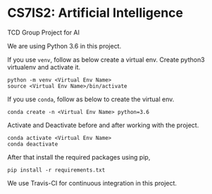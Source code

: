 # CS7IS2: Artificial Intelligence
TCD Group Project for AI

We are using Python 3.6 in this project.

If you use ```venv```, follow as below create a virtual env.
Create python3 virtualenv and activate it.
```
python -m venv <Virtual Env Name>
source <Virtual Env Name>/bin/activate
```
If you use ```conda```, follow as below to create the virtual env.
```
conda create -n <Virtual Env Name> python=3.6
```

Activate and Deactivate before and after working with the project.
```
conda activate <Virtual Env Name>
conda deactivate
```

After that install the required packages using pip,
```
pip install -r requirements.txt
```
We use Travis-CI for continuous integration in this project.
